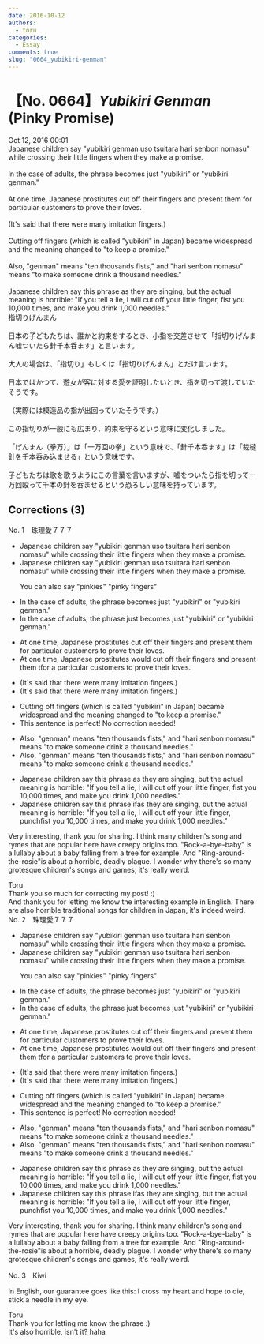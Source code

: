 ```yaml
---
date: 2016-10-12
authors:
  - toru
categories:
  - Essay
comments: true
slug: "0664_yubikiri-genman"
---
```


# 【No. 0664】<strong><em>Yubikiri Genman</strong></em> (Pinky Promise)
<div class="date">Oct 12, 2016 00:01</div>
<div id="post"><div id="body_show_ori">
Japanese children say "yubikiri genman uso tsuitara hari senbon nomasu" while crossing their little fingers when they make a promise.<br/><br/>In the case of adults, the phrase becomes just "yubikiri" or "yubikiri genman."<br/><br/>At one time, Japanese prostitutes cut off their fingers and present them for particular customers to prove their loves.<br/><br/>(It's said that there were many imitation fingers.)<br/><br/>Cutting off fingers (which is called "yubikiri" in Japan)  became widespread and the meaning changed to "to keep a promise."<br/><br/>Also, "genman" means "ten thousands fists," and "hari senbon nomasu" means "to make someone drink a thousand needles."<br/><br/>Japanese children say this phrase as they are singing, but the actual meaning is horrible: "If you tell a lie, I will cut off your little finger, fist you 10,000 times, and make you drink 1,000 needles."
</div></div>

<!-- more -->

<div id="post_ja"><div id="body_show_mo">
指切りげんまん<br/><br/>日本の子どもたちは、誰かと約束をするとき、小指を交差させて「指切りげんまん嘘ついたら針千本呑ます」と言います。<br/><br/>大人の場合は、「指切り」もしくは「指切りげんまん」とだけ言います。<br/><br/>日本ではかつて、遊女が客に対する愛を証明したいとき、指を切って渡していたそうです。<br/><br/>（実際には模造品の指が出回っていたそうです。）<br/><br/>この指切りが一般にも広まり、約束を守るという意味に変化しました。<br/><br/>「げんまん（拳万）」は「一万回の拳」という意味で、「針千本呑ます」は「裁縫針を千本呑み込ませる」という意味です。<br/><br/>子どもたちは歌を歌うようにこの言葉を言いますが、嘘をついたら指を切って一万回殴って千本の針を呑ませるという恐ろしい意味を持っています。
</div></div>

## Corrections (3)
<div id="block"><div class="first_name"> No. 1　<span class="just_name">珠理愛７７７</span></div><div id="block2">
<ul class="correction_field">
<li class="incorrect">Japanese children say "yubikiri genman uso tsuitara hari senbon nomasu" while crossing their little fingers when they make a promise.</li>
<li class="corrected correct">
Japanese children say "yubikiri genman uso tsuitara hari senbon nomasu" while crossing their little fingers when they make a promise.
<p class="correction_comment">You can also say "pinkies" "pinky fingers"</p>
</li>
</ul>
<ul class="correction_field">
<li class="incorrect">In the case of adults, the phrase becomes just "yubikiri" or "yubikiri genman."</li>
<li class="corrected correct">
In the case of adults, the phrase <span class="f_red">just </span>becomes <span class="f_gray"><span class="sline">just </span></span>"yubikiri" or "yubikiri genman."
</li>
</ul>
<ul class="correction_field">
<li class="incorrect">At one time, Japanese prostitutes cut off their fingers and present them for particular customers to prove their loves.</li>
<li class="corrected correct">
At one time, Japanese prostitutes <span class="f_red">would </span>cut off their fingers and present them <span class="f_red">t</span><span class="f_gray"><span class="sline">f</span></span>o<span class="f_gray"><span class="sline">r</span></span> <span class="f_red">a </span>particular customer<span class="f_gray"><span class="sline">s</span></span> to prove their love<span class="f_gray"><span class="sline">s</span></span>.
</li>
</ul>
<ul class="correction_field">
<li class="incorrect">(It's said that there were many imitation fingers.)</li>
<li class="corrected correct">
(It's said that there were many imitation fingers.)
</li>
</ul>
<ul class="correction_field">
<li class="incorrect">Cutting off fingers (which is called "yubikiri" in Japan)  became widespread and the meaning changed to "to keep a promise."</li>
<li class="corrected perfect">This sentence is perfect! No correction needed!</li>
</ul>
<ul class="correction_field">
<li class="incorrect">Also, "genman" means "ten thousands fists," and "hari senbon nomasu" means "to make someone drink a thousand needles."</li>
<li class="corrected correct">
Also, "genman" means "ten thousand<span class="f_gray"><span class="sline">s</span></span> fists," and "hari senbon nomasu" means "to make someone drink a thousand needles."
</li>
</ul>
<ul class="correction_field">
<li class="incorrect">Japanese children say this phrase as they are singing, but the actual meaning is horrible: "If you tell a lie, I will cut off your little finger, fist you 10,000 times, and make you drink 1,000 needles."</li>
<li class="corrected correct">
Japanese children say this phrase <span class="f_red">if</span><span class="f_gray"><span class="sline">as</span></span> they are singing, but the actual meaning is horrible: "If you tell a lie, I will cut off your little finger, <span class="f_red">punch</span><span class="f_gray"><span class="sline">fist</span></span> you 10,000 times, and make you drink 1,000 needles."
</li>
</ul>
<p class="comment_small">
 Very interesting, thank you for sharing. I think many children's song and rymes that are popular here have creepy origins too. "Rock-a-bye-baby" is a lullaby about a baby falling from a tree for example. And "Ring-around-the-rosie"is about a horrible, deadly plague. I wonder why there's so many grotesque children's songs and games, it's really weird.
</p>

</div><div class="name"><span class="just_name">Toru</span><br>
Thank you so much for correcting my post! :)<br/>And thank you for letting me know the interesting example in English. There are also horrible traditional songs for children in Japan, it's indeed weird.
</div>
</div>
<div id="block"><div class="first_name"> No. 2　<span class="just_name">珠理愛７７７</span></div><div id="block2">
<ul class="correction_field">
<li class="incorrect">Japanese children say "yubikiri genman uso tsuitara hari senbon nomasu" while crossing their little fingers when they make a promise.</li>
<li class="corrected correct">
Japanese children say "yubikiri genman uso tsuitara hari senbon nomasu" while crossing their little fingers when they make a promise.
<p class="correction_comment">You can also say "pinkies" "pinky fingers"</p>
</li>
</ul>
<ul class="correction_field">
<li class="incorrect">In the case of adults, the phrase becomes just "yubikiri" or "yubikiri genman."</li>
<li class="corrected correct">
In the case of adults, the phrase <span class="f_red">just </span>becomes <span class="f_gray"><span class="sline">just </span></span>"yubikiri" or "yubikiri genman."
</li>
</ul>
<ul class="correction_field">
<li class="incorrect">At one time, Japanese prostitutes cut off their fingers and present them for particular customers to prove their loves.</li>
<li class="corrected correct">
At one time, Japanese prostitutes <span class="f_red">would </span>cut off their fingers and present them <span class="f_red">t</span><span class="f_gray"><span class="sline">f</span></span>o<span class="f_gray"><span class="sline">r</span></span> <span class="f_red">a </span>particular customer<span class="f_gray"><span class="sline">s</span></span> to prove their love<span class="f_gray"><span class="sline">s</span></span>.
</li>
</ul>
<ul class="correction_field">
<li class="incorrect">(It's said that there were many imitation fingers.)</li>
<li class="corrected correct">
(It's said that there were many imitation fingers.)
</li>
</ul>
<ul class="correction_field">
<li class="incorrect">Cutting off fingers (which is called "yubikiri" in Japan)  became widespread and the meaning changed to "to keep a promise."</li>
<li class="corrected perfect">This sentence is perfect! No correction needed!</li>
</ul>
<ul class="correction_field">
<li class="incorrect">Also, "genman" means "ten thousands fists," and "hari senbon nomasu" means "to make someone drink a thousand needles."</li>
<li class="corrected correct">
Also, "genman" means "ten thousand<span class="f_gray"><span class="sline">s</span></span> fists," and "hari senbon nomasu" means "to make someone drink a thousand needles."
</li>
</ul>
<ul class="correction_field">
<li class="incorrect">Japanese children say this phrase as they are singing, but the actual meaning is horrible: "If you tell a lie, I will cut off your little finger, fist you 10,000 times, and make you drink 1,000 needles."</li>
<li class="corrected correct">
Japanese children say this phrase <span class="f_red">if</span><span class="f_gray"><span class="sline">as</span></span> they are singing, but the actual meaning is horrible: "If you tell a lie, I will cut off your little finger, <span class="f_red">punch</span><span class="f_gray"><span class="sline">fist</span></span> you 10,000 times, and make you drink 1,000 needles."
</li>
</ul>
<p class="comment_small">
 Very interesting, thank you for sharing. I think many children's song and rymes that are popular here have creepy origins too. "Rock-a-bye-baby" is a lullaby about a baby falling from a tree for example. And "Ring-around-the-rosie"is about a horrible, deadly plague. I wonder why there's so many grotesque children's songs and games, it's really weird.
</p>

</div></div>
<div id="block"><div class="first_name"> No. 3　<span class="just_name">Kiwi</span></div><div id="block2">
<p class="comment_small">
 In English, our guarantee goes like this: I cross my heart and hope to die, stick a needle in my eye.
</p>

</div><div class="name"><span class="just_name">Toru</span><br>
Thank you for letting me know the phrase :)<br/>It's also horrible, isn't it? haha
</div>
</div>
